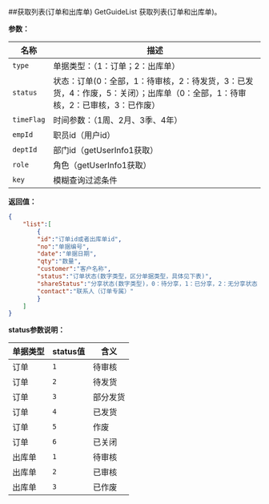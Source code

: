 ﻿##获取列表(订单和出库单) GetGuideList
获取列表(订单和出库单)。

**参数：**

名称 |  描述
------| ------
`type` | 单据类型：（1：订单；2：出库单）
`status` | 状态：订单(0：全部，1：待审核，2：待发货，3：已发货，4：作废，5：关闭）；出库单（0：全部，1：待审核，2：已审核，3：已作废）
`timeFlag` | 时间参数：（1周、2月、3季、4年）
`empId` | 职员id（用户id）
`deptId` | 部门id（getUserInfo1获取）
`role` | 角色（getUserInfo1获取）
`key` | 模糊查询过滤条件


**返回值：**
``` json
{
	"list":[
		{		
		"id":"订单id或者出库单id",
		"no":"单据编号",
		"date":"单据日期",
		"qty":"数量",
		"customer":"客户名称",
		"status":"订单状态(数字类型，区分单据类型，具体见下表)",
		"shareStatus":"分享状态(数字类型)，0：待分享，1：已分享，2：无分享状态（订单专属）",
		"contact":"联系人（订单专属）"
		}
	]
}
```
**status参数说明：**

单据类型 |  status值 | 含义
------| ------| ------
订单|`1` | 待审核
订单|`2` | 待发货
订单|`3` | 部分发货
订单|`4` | 已发货
订单|`5` | 作废
订单|`6` | 已关闭
出库单|`1` | 待审核
出库单|`2` | 已审核
出库单|`3` | 已作废

